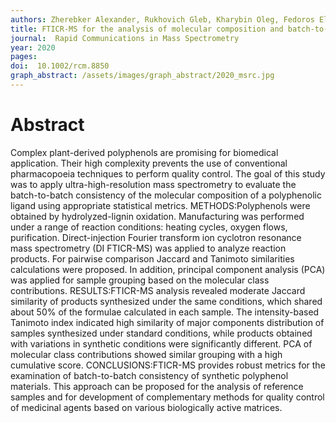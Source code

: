 ```yaml
---
authors: Zherebker Alexander, Rukhovich Gleb, Kharybin Oleg, Fedoros Elena I., Perminova I.V., Nikolaev Evgeny N. 
title: FTICR-MS for the analysis of molecular composition and batch-to-batch consistency of plant derived polyphenolic ligand developed for biomedical application
journal:  Rapid Communications in Mass Spectrometry
year: 2020
pages: 
doi:  10.1002/rcm.8850
graph_abstract: /assets/images/graph_abstract/2020_msrc.jpg
---
```



# Abstract

Complex plant-derived polyphenols are promising for biomedical application. Their high complexity prevents the use of conventional pharmacopoeia techniques to perform quality control. The goal of this study was to apply ultra-high-resolution mass spectrometry to evaluate the batch-to-batch consistency of the molecular composition of a polyphenolic ligand using appropriate statistical metrics. METHODS:Polyphenols were obtained by hydrolyzed-lignin oxidation. Manufacturing was performed under a range of reaction conditions: heating cycles, oxygen flows, purification. Direct-injection Fourier transform ion cyclotron resonance mass spectrometry (DI FTICR-MS) was applied to analyze reaction products. For pairwise comparison Jaccard and Tanimoto similarities calculations were proposed. In addition, principal component analysis (PCA) was applied for sample grouping based on the molecular class contributions. RESULTS:FTICR-MS analysis revealed moderate Jaccard similarity of products synthesized under the same conditions, which shared about 50% of the formulae calculated in each sample. The intensity-based Tanimoto index indicated high similarity of major components distribution of samples synthesized under standard conditions, while products obtained with variations in synthetic conditions were significantly different. PCA of molecular class contributions showed similar grouping with a high cumulative score. CONCLUSIONS:FTICR-MS provides robust metrics for the examination of batch-to-batch consistency of synthetic polyphenol materials. This approach can be proposed for the analysis of reference samples and for development of complementary methods for quality control of medicinal agents based on various biologically active matrices.

